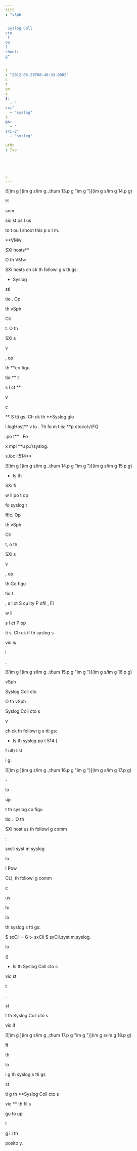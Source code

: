 ```yaml
---
titl
: "vSph


 Syslog Coll
cto
 t
ou
l
shooti
g"


t
: "2012-05-29T08:40:33.000Z"
c
t
go
i
s: 
  - "
sxi"
  - "syslog"
t
gs: 
  - "
sxi-2"
  - "syslog"

utho
: Ivo 





s
---
```


[![im
g
](im
g
s/im
g
_thum
13.p
g "im
g
")](im
g
s/im
g
14.p
g)

H


 


 som
 

sic st
ps I us

 to t
ou
l
shoot this p
o
l
m.




 **VMw


 
SXi hosts**

O
 th
 VMw


 
SXi hosts ch
ck th
 followi
g s
tti
gs:

- Syslog 

sti

tio
. Op

 th
 vSph


 Cli

t. O
 th
 
SXi s

v

, op

 th
 **co
figu

tio
** t

 


 s
l
ct **

v

c

** S
tti
gs. Ch
ck th
 **Syslog.glo

l.logHost** v
lu
. Th
 fo
m
t is: **p
otocol://FQ

:po
t** . Fo
 
x
mpl
 **u
p://syslog.





s.loc
l:514**

[![im
g
](im
g
s/im
g
_thum
14.p
g "im
g
")](im
g
s/im
g
15.p
g)

- Is th
 
SXi fi

w
ll po
t op

 fo
 syslog t

ffic. Op

 th
 vSph


 Cli

t, o
 th
 
SXi s

v

, op

 th
 Co
figu

tio
 t

, s
l
ct S
cu
ity P
ofil
, Fi

w
ll 


 s
l
ct P
op

ti
s. Ch
ck if th
 syslog s

vic
 is 



l

.

[![im
g
](im
g
s/im
g
_thum
15.p
g "im
g
")](im
g
s/im
g
16.p
g)




 vSph


 Syslog Coll
cto


O
 th
 vSph


 Syslog Coll
cto
 s

v

 ch
ck th
 followi
g s
tti
gs:

- Is th
 syslog po
t 514 (

f
ult) list

i
g:

[![im
g
](im
g
s/im
g
_thum
16.p
g "im
g
")](im
g
s/im
g
17.p
g)

-  

lo

 


 up

t
 th
 syslog co
figu

tio
.  O
 th
 
SXi host us
 th
 followi
g comm


:


sxcli syst
m syslog 

lo



I
 Pow

CLI, th
 followi
g comm


 c

 

 us

 to 

lo

 th
 syslog s
tti
gs:

$
sxCli = G
t-
sxCli
$
sxCli.syst
m.syslog.

lo

()

- Is th
 Syslog Coll
cto
 s

vic
 st

t

. 

st

t th
 Syslog Coll
cto
 s

vic
 if 







[![im
g
](im
g
s/im
g
_thum
17.p
g "im
g
")](im
g
s/im
g
18.p
g)


ft

 th
 

lo

i
g th
 syslog s
tti
gs 


 

st

ti
g th
 **Syslog Coll
cto
 s

vic
** th
 fil
s 

gu
 to up

t
 
g
i
 i
 th
 

posito
y.






